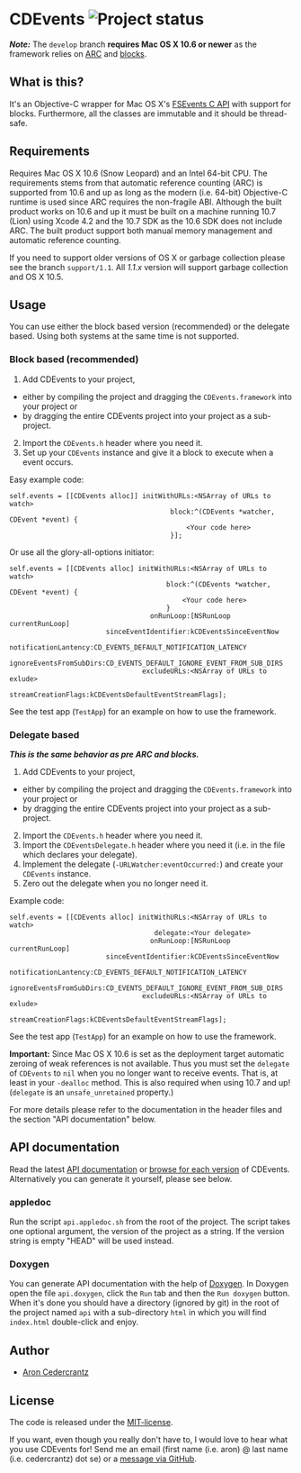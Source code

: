 # CDEvents ![Project status](http://stillmaintained.com/rastersize/CDEvents.png) #
***Note:*** The `develop` branch **requires Mac OS X 10.6 or newer** as the framework relies on  [ARC](http://clang.llvm.org/docs/AutomaticReferenceCounting.html "Automatic Reference Counting Technical Specification") and [blocks](http://developer.apple.com/library/mac/#documentation/Cocoa/Conceptual/Blocks/Articles/00_Introduction.html "Blocks Programming Topics").


## What is this? ##
It's an Objective-C wrapper for Mac OS X's [FSEvents C API](http://developer.apple.com/mac/library/documentation/Darwin/Reference/FSEvents_Ref/FSEvents_h/index.html) with support for blocks. Furthermore, all the classes are immutable and it should be thread-safe.


## Requirements ##
Requires Mac OS X 10.6 (Snow Leopard) and an Intel 64-bit CPU. The requirements stems from that automatic reference counting (ARC) is supported from 10.6 and up as long as the modern (i.e. 64-bit) Objective-C runtime is used since ARC requires the non-fragile ABI. Although the built product works on 10.6 and up it must be built on a machine running 10.7 (Lion) using Xcode 4.2 and the 10.7 SDK as the 10.6 SDK does not include ARC. The built product support both manual memory management and automatic reference counting.

If you need to support older versions of OS X or garbage collection please see the branch `support/1.1`. All _1.1.x_ version will support garbage collection and OS X 10.5.


## Usage ##
You can use either the block based version (recommended) or the delegate based. Using both systems at the same time is not supported.

### Block based (recommended) ###
1. Add CDEvents to your project,
 * either by compiling the project and dragging the `CDEvents.framework` into your project or
 * by dragging the entire CDEvents project into your project as a sub-project.
2. Import the `CDEvents.h` header where you need it.
3. Set up your `CDEvents` instance and give it a block to execute when a event occurs.

Easy example code:

    self.events = [[CDEvents alloc]] initWithURLs:<NSArray of URLs to watch>
                                            block:^(CDEvents *watcher, CDEvent *event) {
	                                            <Your code here>
	                                        }];

Or use all the glory-all-options initiator:

    self.events = [[CDEvents alloc] initWithURLs:<NSArray of URLs to watch>
                                           block:^(CDEvents *watcher, CDEvent *event) {
                                               <Your code here>
                                           }
                                       onRunLoop:[NSRunLoop currentRunLoop]
                            sinceEventIdentifier:kCDEventsSinceEventNow
                            notificationLantency:CD_EVENTS_DEFAULT_NOTIFICATION_LATENCY
                         ignoreEventsFromSubDirs:CD_EVENTS_DEFAULT_IGNORE_EVENT_FROM_SUB_DIRS
                                     excludeURLs:<NSArray of URLs to exlude>
                             streamCreationFlags:kCDEventsDefaultEventStreamFlags];

See the test app (`TestApp`) for an example on how to use the framework.

### Delegate based ###
***This is the same behavior as pre ARC and blocks.***

1. Add CDEvents to your project,
 * either by compiling the project and dragging the `CDEvents.framework` into your project or
 * by dragging the entire CDEvents project into your project as a sub-project.
2. Import the `CDEvents.h` header where you need it.
3. Import the `CDEventsDelegate.h` header where you need it (i.e. in the file which declares your delegate).
4. Implement the delegate (`-URLWatcher:eventOccurred:`) and create your `CDEvents` instance.
5. Zero out the delegate when you no longer need it.

Example code:

    self.events = [[CDEvents alloc] initWithURLs:<NSArray of URLs to watch>
                                        delegate:<Your delegate>
                                       onRunLoop:[NSRunLoop currentRunLoop]
                            sinceEventIdentifier:kCDEventsSinceEventNow
                            notificationLantency:CD_EVENTS_DEFAULT_NOTIFICATION_LATENCY
                         ignoreEventsFromSubDirs:CD_EVENTS_DEFAULT_IGNORE_EVENT_FROM_SUB_DIRS
                                     excludeURLs:<NSArray of URLs to exlude>
                             streamCreationFlags:kCDEventsDefaultEventStreamFlags];

See the test app (`TestApp`) for an example on how to use the framework.

**Important:** Since Mac OS X 10.6 is set as the deployment target automatic zeroing of weak references is not available. Thus you must set the `delegate` of  `CDEvents` to `nil` when you no longer want to receive events. That is, at least in your `-dealloc` method. This is also required when using 10.7 and up! (`delegate` is an `unsafe_unretained` property.)

For more details please refer to the documentation in the header files and the section "API documentation" below.


## API documentation ##
Read the latest [API documentation](http://rastersize.github.com/CDEvents/docs/api/head) or [browse for each version](http://rastersize.github.com/CDEvents/docs/api) of CDEvents. Alternatively you can generate it yourself, please see below.

### appledoc ###
Run the script `api.appledoc.sh` from the root of the project. The script takes one optional argument, the version of the project as a string. If the version string is empty "HEAD" will be used instead.

### Doxygen ###
You can generate API documentation with the help of [Doxygen](http://www.stack.nl/~dimitri/doxygen/). In Doxygen open the file `api.doxygen`, click the `Run` tab and then the `Run doxygen` button. When it's done you should have a directory (ignored by git) in the root of the project named `api` with a sub-directory `html` in which you will find `index.html` double-click and enjoy.

## Author ##

* [Aron Cedercrantz](http://github.com/rastersize) 

## License ##
The code is released under the [MIT-license](http://www.opensource.org/licenses/mit-license.php).

If you want, even though you really don't have to, I would love to hear what you use CDEvents for! Send me an email (first name (i.e. aron) @ last name (i.e. cedercrantz) dot se) or a [message via GitHub](http://github.com/inbox/new/rastersize).
